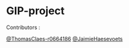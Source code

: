 # GIP-project

Contributors : 

[@ThomasClaes-r0664186](https://github.com/ThomasClaes-r0664186)
[@JaimieHaesevoets](https://github.com/JaimieHaesevoets)
